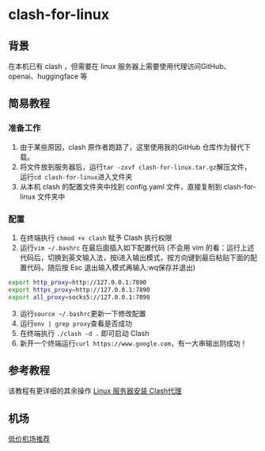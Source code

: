 # clash-for-linux
## 背景
在本机已有 clash ，但需要在 linux 服务器上需要使用代理访问GitHub、 openai、huggingface 等
## 简易教程
### 准备工作
1. 由于某些原因，clash 原作者跑路了，这里使用我的GitHub 仓库作为替代下载。
2. 将文件放到服务器后，运行`tar -zxvf clash-for-linux.tar.gz`解压文件，运行`cd clash-for-linux`进入文件夹
3. 从本机 clash 的配置文件夹中找到 config.yaml 文件，直接复制到 clash-for-linux 文件夹中
### 配置
1. 在终端执行 `chmod +x clash` 赋予 Clash 执行权限
2. 运行`vim ~/.bashrc` 在最后面插入如下配置代码
(不会用 vim 的看：运行上述代码后，切换到英文输入法，按i进入输出模式，按方向键到最后粘贴下面的配置代码，随后按 Esc 退出输入模式再输入:wq保存并退出)
```bash
export http_proxy=http://127.0.0.1:7890
export https_proxy=http://127.0.0.1:7890
export all_proxy=socks5://127.0.0.1:7890
```
3. 运行`source ~/.bashrc`更新一下修改配置
4. 运行`env | grep proxy`查看是否成功
5. 在终端执行 `./clash -d .` 即可启动 Clash
6. 新开一个终端运行`curl https://www.google.com`，有一大串输出则成功！
## 参考教程
该教程有更详细的其余操作 [Linux 服务器安装 Clash代理](https://blog.myxuechao.com/post/36)
## 机场
[低价机场推荐](https://github.com/DiningFactory/panda-vpn-pro)

